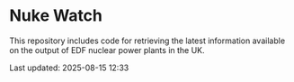 # Nuke Watch

This repository includes code for retrieving the latest information available on the output of EDF nuclear power plants in the UK.

Last updated: 2025-08-15 12:33